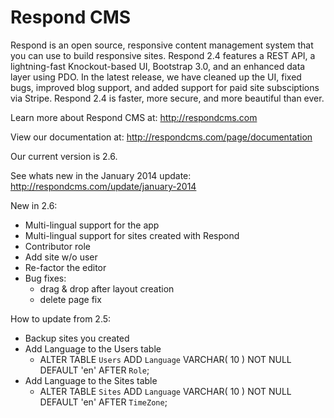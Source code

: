 Respond CMS
===========

Respond is an open source, responsive content management system that you can use to build responsive sites. Respond 2.4 features a REST API, a lightning-fast Knockout-based UI, Bootstrap 3.0, and an enhanced data layer using PDO. In the latest release, we have cleaned up the UI, fixed bugs, improved blog support, and added support for paid site subsciptions via Stripe. Respond 2.4 is faster, more secure, and more beautiful than ever.

Learn more about Respond CMS at: http://respondcms.com

View our documentation at: http://respondcms.com/page/documentation

Our current version is 2.6.

See whats new in the January 2014 update: http://respondcms.com/update/january-2014

New in 2.6:
- Multi-lingual support for the app
- Multi-lingual support for sites created with Respond
- Contributor role
- Add site w/o user
- Re-factor the editor
- Bug fixes:
	- drag & drop after layout creation
	- delete page fix

How to update from 2.5:
- Backup sites you created
- Add Language to the Users table
	- ALTER TABLE  `Users` ADD  `Language` VARCHAR( 10 ) NOT NULL DEFAULT  'en' AFTER  `Role`;
- Add Language to the Sites table
	- ALTER TABLE  `Sites` ADD  `Language` VARCHAR( 10 ) NOT NULL DEFAULT  'en' AFTER  `TimeZone`;




